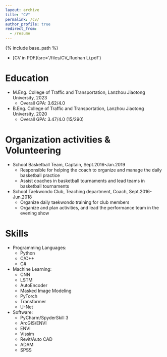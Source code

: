 ```yaml
---
layout: archive
title: "CV"
permalink: /cv/
author_profile: true
redirect_from:
  - /resume
---
```


{% include base_path %}

* [CV in PDF](src='/files/CV_Ruohan Li.pdf')

Education
======
* M.Eng. College of Traffic and Transportation, Lanzhou Jiaotong University, 2023
  * Overall GPA: 3.62/4.0 
* B.Eng. College of Traffic and Transportation, Lanzhou Jiaotong University, 2020
  * Overall GPA: 3.47/4.0 (15/290)

Organization activities & Volunteering
======
  * School Basketball Team, Captain,	Sept.2016-Jan.2019
    * Responsible for helping the coach to organize and manage the daily basketball practice 
    * Assist coaches in basketball tournaments and lead teams in basketball tournaments
  * School Taekwondo Club, Teaching department, Coach, Sept.2016-Jun.2018
    * Organize daily taekwondo training for club members
    * Organize and plan activities, and lead the performance team in the evening show

Skills
======
* Programming Languages:
  * Python
  * C/C++
  * C#
* Machine Learning:
  * CNN
  * LSTM
  * AutoEncoder
  * Masked Image Modeling
  * PyTorch
  * Transformer
  * U-Net
* Software:
  * PyCharm/SpyderSkill 3
  * ArcGIS/ENVI
  * ENVI
  * Vissim
  * Revit/Auto CAD
  * ADAM
  * SPSS
      
